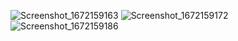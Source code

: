 ![Screenshot_1672159163](https://user-images.githubusercontent.com/102830723/209696218-30c548b6-fba1-4aca-b44a-d52d79601200.png)
![Screenshot_1672159172](https://user-images.githubusercontent.com/102830723/209696261-d5413021-9e39-44a8-8a25-c126a4b5d2fa.png)
![Screenshot_1672159186](https://user-images.githubusercontent.com/102830723/209696294-d6d54a80-84d7-4c03-90df-630848793ca0.png)
